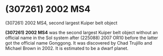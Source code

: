 # (307261) 2002 MS4
(307261) 2002 MS4, second largest Kuiper belt object
 		 	 

**(307261) 2002 MS4** was the second largest Kuiper belt object without an official name in the Sol system after (225088) 2007 OR10 before the latter got the official name Gonggong. It was discovered by Chad Trujillo and Michael Brown in 2002. It is estimated to be a dwarf planet.